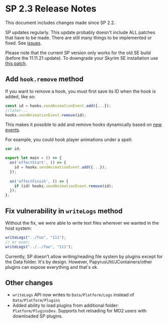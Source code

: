 # SP 2.3 Release Notes

This document includes changes made since SP 2.2.

SP updates regularly. This update probably doesn't include ALL patches that have to be made.
There are still many things to be implemented or fixed. See [issues](https://github.com/skyrim-multiplayer/skymp/issues?q=is%3Aopen+is%3Aissue+label%3Aarea%3Askyrim-platform).

Please note that the current SP version only works for the old SE build (before the 11.11.21 update).
To downgrade your Skyrim SE installation use [this patch](https://www.nexusmods.com/skyrimspecialedition/mods/57618).

## Add `hook.remove` method

If you want to remove a hook, you must first save its ID when the hook is added, like so:

```typescript
const id = hooks.sendAnimationEvent.add({...});
//later...
hooks.sendAnimationEvent.remove(id);
```
This makes it possible to add and remove hooks dynamically based on [new events](https://github.com/skyrim-multiplayer/skymp/blob/main/docs/skyrim_platform/new_events.md).

For example, you could hook player animations under a spell:

```typescript
var id;

export let main = () => {
  on('effectStart', () => {
    id = hooks.sendAnimationEvent.add({...});
  });
  
  on('effectFinish', () => {
    if (id) hooks.sendAnimationEvent.remove(id);
  });
};

```

## Fix vulnerability in `writeLogs` method

Without the fix, we were able to write text files wherever we wanted in the host system:

```typescript
writeLogs("../foo", "111");
// or even:
writeLogs("../../foo", "111");
```
Currently, SP doesn't allow writing/reading file system by plugins except for the Data folder. It's by design. However, PapyrusUtil/JContainers/other plugins can expose everything and that's ok.

## Other changes

- `writeLogs` API now writes to `Data/Platform/Logs` instead of `Data/Platform/Plugins`
- Added ability to load plugins from additional folder: `Platform/PluginsDev`. Supports hot reloading for MO2 users with downloaded SP plugins.
